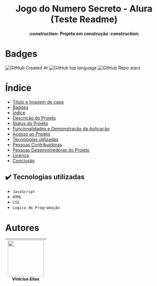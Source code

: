<h1 align="center"> Jogo do Numero Secreto - Alura (Teste Readme) </h1>
<h4 align="center"> :construction: Projeto em construção :construction: </h4> 

# Badges
![GitHub Created At](https://img.shields.io/github/created-at/Vigonel/jogo_NumeroSecreto)
![GitHub top language](https://img.shields.io/github/languages/top/Vigonel/jogo_NumeroSecreto)
![GitHub Repo stars](https://img.shields.io/github/stars/Vigonel/jogo_NumeroSecreto)

# Índice 
* [Título e Imagem de capa](#Título-e-Imagem-de-capa)
* [Badges](#badges)
* [Índice](#índice)
* [Descrição do Projeto](#descrição-do-projeto)
* [Status do Projeto](#status-do-Projeto)
* [Funcionalidades e Demonstração da Aplicação](#funcionalidades-e-demonstração-da-aplicação)
* [Acesso ao Projeto](#acesso-ao-projeto)
* [Tecnologias utilizadas](#tecnologias-utilizadas)
* [Pessoas Contribuidoras](#pessoas-contribuidoras)
* [Pessoas Desenvolvedoras do Projeto](#pessoas-desenvolvedoras)
* [Licença](#licença)
* [Conclusão](#conclusão)


## ✔️ Tecnologias utilizadas

- ``JavaScript``
- ``HTML``
- ``CSS``
- ``Logica de Programação``

# Autores
| [<img loading="lazy" src="https://avatars.githubusercontent.com/u/73002513?v=4" width=115><br><sub>Vinicius Elias</sub>](https://github.com/vigonel) | 
| :---: |
